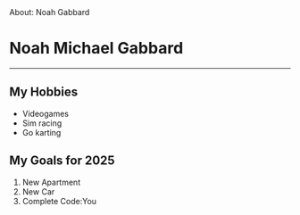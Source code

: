 <!DOCTYPE html>
<html lang="en">
<head>
    <meta charset="UTF-8">
    <meta name="viewport" content="width=device-width, initial-scale=1.0">
    About: Noah Gabbard
</head>
<body>
    <h1>Noah Michael Gabbard</h1>
    <hr>
    <h2>My Hobbies</h2>
    <ul>
        <li>Videogames</li>
        <li>Sim racing</li>
        <li>Go karting</li>
    </ul>
    <h2>My Goals for 2025</h2>
    <ol>
        <li>New Apartment</li>
        <li>New Car</li>
        <li>Complete Code:You</li>
    </ol>
</body>
</html>
